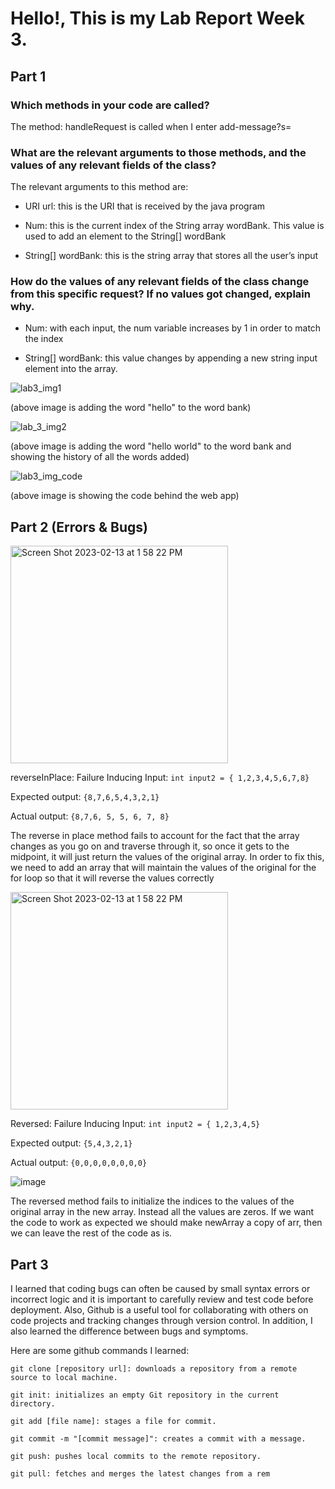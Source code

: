 

# Hello!, This is my Lab Report Week 3. 


## Part 1 

### Which methods in your code are called?

The method: handleRequest is called when I enter add-message?s=<String>

  
### What are the relevant arguments to those methods, and the values of any relevant fields of the class?

The relevant arguments to this method are:

- URI url: this is the URI that is received by the java program
  
- Num: this is the current index of the String array wordBank. This value is used to add an element to the String[] wordBank

- String[] wordBank: this is the string array that stores all the user’s input

  
### How do the values of any relevant fields of the class change from this specific request? If no values got changed, explain why.

- Num: with each input, the num variable increases by 1 in order to match the index

- String[] wordBank: this value changes by appending a new string input element into the array. 

  
  
  
![lab3_img1](https://user-images.githubusercontent.com/122569310/215379064-2dbe1405-c33c-4e3c-bea3-87cfe743eba2.png)

(above image is adding the word "hello" to the word bank)
  
  
![lab_3_img2](https://user-images.githubusercontent.com/122569310/215379058-0c078fcb-bd53-4f45-a5ed-57b066b120ab.png)
  
(above image is adding the word "hello world" to the word bank and showing the history of all the words added)

![lab3_img_code](https://user-images.githubusercontent.com/122569310/215556577-445200ea-5e72-4c57-9072-488685c3f660.png)

  (above image is showing the code behind the web app)

## Part 2 (Errors & Bugs)
  
  
<img width="348" alt="Screen Shot 2023-02-13 at 1 58 22 PM" src="https://user-images.githubusercontent.com/122569310/218584168-debf8f9b-4903-4e64-bb47-b8b7c4b1aa63.png">


reverseInPlace:
Failure Inducing Input: `int input2 = { 1,2,3,4,5,6,7,8}`

  
Expected output: `{8,7,6,5,4,3,2,1}`

Actual output: `{8,7,6, 5, 5, 6, 7, 8}`

  
The reverse in place method fails to account for the fact that the array changes as you go on and traverse through it, so once it gets to the midpoint, it will just return the values of the original array. In order to fix this, we need to add an array that will maintain the values of the original for the for loop so that it will reverse the values correctly 

<img width="348" alt="Screen Shot 2023-02-13 at 1 58 22 PM" src="https://user-images.githubusercontent.com/122569310/218584168-debf8f9b-4903-4e64-bb47-b8b7c4b1aa63.png">



Reversed: 
Failure Inducing Input: `int input2 = { 1,2,3,4,5}`
  
Expected output: `{5,4,3,2,1}`

Actual output: `{0,0,0,0,0,0,0,0}`
  
 ![image](https://user-images.githubusercontent.com/122569310/218590372-c1f95931-c247-4844-8907-1ba64dc0a161.png)


The reversed method fails to initialize the indices to the values of the original array in the new array. Instead all the values are zeros. If we want the code to work as expected we should make newArray a copy of arr, then we can leave the rest of the code as is. 

  
  
## Part 3
  
I learned that coding bugs can often be caused by small syntax errors or incorrect logic and it is important to carefully review and test code before deployment. Also, Github is a useful tool for collaborating with others on code projects and tracking changes through version control. In addition, I also learned the difference between bugs and symptoms. 
  
 Here are some github commands I learned:
  
`git clone [repository url]: downloads a repository from a remote source to local machine.`

`git init: initializes an empty Git repository in the current directory.`

`git add [file name]: stages a file for commit.`

`git commit -m "[commit message]": creates a commit with a message.`

`git push: pushes local commits to the remote repository.`

`git pull: fetches and merges the latest changes from a rem`
